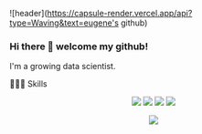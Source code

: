 ![header](https://capsule-render.vercel.app/api?type=Waving&text=eugene's github)
### Hi there 👋 welcome my github!
I'm a growing data scientist.


👩🏻‍💻 Skills
<div align=center> 
<img src="https://img.shields.io/badge/python-3776AB?style=for-the-badge&logo=python&logoColor=white"> 
<img src="https://img.shields.io/badge/R-276DC3?style=for-the-badge&logo=R&logoColor=white">
<img src="https://img.shields.io/badge/Tableau-E97627?style=for-the-badge&logo=Tableau&logoColor=white">
<img src="https://img.shields.io/badge/Figma-F24E1E?style=for-the-badge&logo=Figma&logoColor=white">

<img src="https://github-readme-stats.vercel.app/api/top-langs/?username=eug2n2&layout=compact"><br><br>
